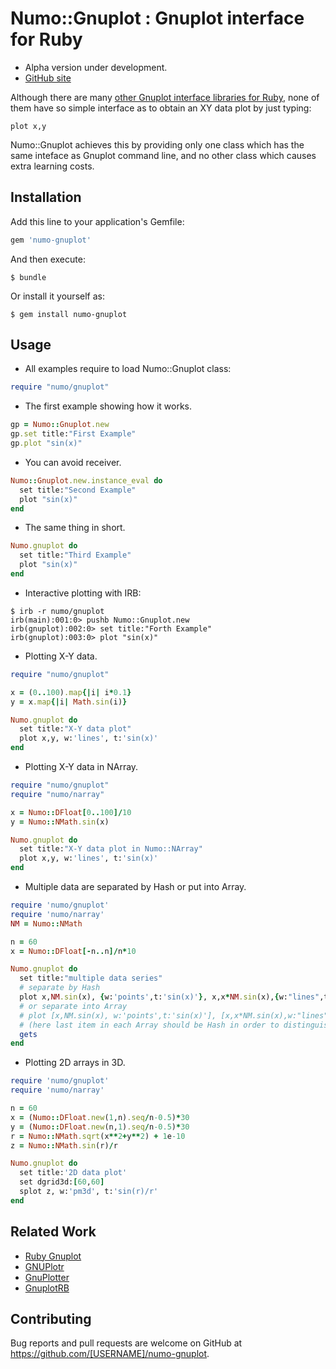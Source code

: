 # Numo::Gnuplot : Gnuplot interface for Ruby

* Alpha version under development.
* [GitHub site](https://github.com/masa16/numo-gnuplot)

Although there are many [other Gnuplot interface libraries for Ruby](https://github.com/masa16/numo-gnuplot#related-work),
none of them have so simple interface as to obtain an XY data plot by just typing:

    plot x,y

Numo::Gnuplot achieves this by providing only one class which has
the same inteface as Gnuplot command line, and no other class which
causes extra learning costs.

## Installation

Add this line to your application's Gemfile:

```ruby
gem 'numo-gnuplot'
```

And then execute:

    $ bundle

Or install it yourself as:

    $ gem install numo-gnuplot

## Usage

* All examples require to load Numo::Gnuplot class:
```ruby
require "numo/gnuplot"
```

* The first example showing how it works.
```ruby
gp = Numo::Gnuplot.new
gp.set title:"First Example"
gp.plot "sin(x)"
```

* You can avoid receiver.
```ruby
Numo::Gnuplot.new.instance_eval do
  set title:"Second Example"
  plot "sin(x)"
end
```

* The same thing in short.
```ruby
Numo.gnuplot do
  set title:"Third Example"
  plot "sin(x)"
end
```

* Interactive plotting with IRB:
```
$ irb -r numo/gnuplot
irb(main):001:0> pushb Numo::Gnuplot.new
irb(gnuplot):002:0> set title:"Forth Example"
irb(gnuplot):003:0> plot "sin(x)"
```

* Plotting X-Y data.
```ruby
require "numo/gnuplot"

x = (0..100).map{|i| i*0.1}
y = x.map{|i| Math.sin(i)}

Numo.gnuplot do
  set title:"X-Y data plot"
  plot x,y, w:'lines', t:'sin(x)'
end
```

* Plotting X-Y data in NArray.
```ruby
require "numo/gnuplot"
require "numo/narray"

x = Numo::DFloat[0..100]/10
y = Numo::NMath.sin(x)

Numo.gnuplot do
  set title:"X-Y data plot in Numo::NArray"
  plot x,y, w:'lines', t:'sin(x)'
end
```

* Multiple data are separated by Hash or put into Array.
```ruby
require 'numo/gnuplot'
require 'numo/narray'
NM = Numo::NMath

n = 60
x = Numo::DFloat[-n..n]/n*10

Numo.gnuplot do
  set title:"multiple data series"
  # separate by Hash
  plot x,NM.sin(x), {w:'points',t:'sin(x)'}, x,x*NM.sin(x),{w:"lines",t:'x*sin(x)'}
  # or separate into Array
  # plot [x,NM.sin(x), w:'points',t:'sin(x)'], [x,x*NM.sin(x),w:"lines",t:'x*sin(x)']
  # (here last item in each Array should be Hash in order to distinguish from array data)
  gets
end
```

* Plotting 2D arrays in 3D.
```ruby
require 'numo/gnuplot'
require 'numo/narray'

n = 60
x = (Numo::DFloat.new(1,n).seq/n-0.5)*30
y = (Numo::DFloat.new(n,1).seq/n-0.5)*30
r = Numo::NMath.sqrt(x**2+y**2) + 1e-10
z = Numo::NMath.sin(r)/r

Numo.gnuplot do
  set title:'2D data plot'
  set dgrid3d:[60,60]
  splot z, w:'pm3d', t:'sin(r)/r'
end
```

## Related Work

* [Ruby Gnuplot](https://github.com/rdp/ruby_gnuplot/tree/master)
* [GNUPlotr](https://github.com/pbosetti/gnuplotr)
* [GnuPlotter](https://github.com/maasha/gnuplotter)
* [GnuplotRB](https://github.com/dilcom/gnuplotrb)

## Contributing

Bug reports and pull requests are welcome on GitHub at
https://github.com/[USERNAME]/numo-gnuplot.
